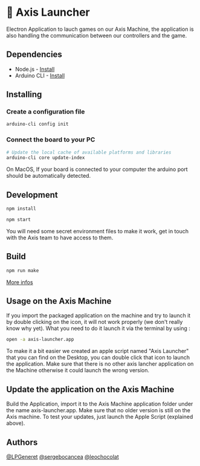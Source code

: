# 🚀 Axis Launcher

Electron Application to lauch games on our Axis Machine, the application is also handling the communication between our controllers and the game.

## Dependencies

-   Node.js - [Install](https://nodejs.org/en/download/)
-   Arduino CLI - [Install](https://arduino.github.io/arduino-cli/0.20/installation/)

## Installing

### Create a configuration file

```bash
arduino-cli config init
```

### Connect the board to your PC

```bash
# Update the local cache of available platforms and libraries
arduino-cli core update-index
```

On MacOS, If your board is connected to your computer the arduino port should be automatically detected.

## Development

```bash
npm install
```

```bash
npm start
```

You will need some secret environment files to make it work, get in touch with the Axis team to have access to them.

## Build

```bash
npm run make
```

[More infos](https://www.electronjs.org/docs/latest/tutorial/quick-start#package-and-distribute-your-application)

## Usage on the Axis Machine

If you import the packaged application on the machine and try to launch it by double clicking on the icon, it will not work properly (we don't really know why yet). What you need to do it launch it via the terminal by using : 

```bash
open -a axis-launcher.app
```

To make it a bit easier we created an apple script named "Axis Launcher" that you can find on the Desktop, you can double click that icon to launch the application. Make sure that there is no other axis lancher application on the Machine otherwise it could launch the wrong version.

## Update the application on the Axis Machine

Build the Application, import it to the Axis Machine application folder under the name axis-launcher.app. Make sure that no older version is still on the Axis machine. To test your updates, just launch the Apple Script (explained above).

## Authors

[@LPGeneret](https://twitter.com/LPGeneret)
[@sergebocancea](https://twitter.com/sergebocancea)
[@leochocolat](https://twitter.com/leochocolat)
